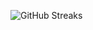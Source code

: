 ![GitHub Streaks](https://github-streaks-mqc9.onrender.com/streak/happilli/image?theme=midnight&cache_bust=1743424723&lang=ja)
